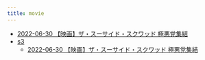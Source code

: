 ```yaml
---
title: movie
---
```



- [2022-06-30 【映画】ザ・スーサイド・スクワッド 極悪党集結](./../../../d/2022/06/30/【映画】ザ・スーサイド・スクワッド_極悪党集結.md)
- [s3](./s3/index.md)
    - [2022-06-30 【映画】ザ・スーサイド・スクワッド 極悪党集結](./../../../d/2022/06/30/【映画】ザ・スーサイド・スクワッド_極悪党集結.md)




